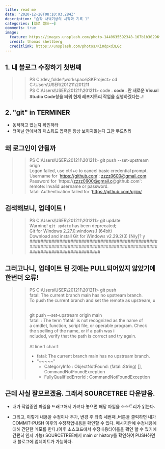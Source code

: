 ```yaml
---
title: read me
date: "2020-12-28T08:10:03.284Z"
description: "습작 새벽기상의 시작과 기록 1"
categories: [헬로 월드~~]
comments: true
image:
  feature: https://images.unsplash.com/photo-1440635592348-167b1b30296f?crop=entropy&dpr=2&fit=crop&fm=jpg&h=475&ixjsv=2.1.0&ixlib=rb-0.3.5&q=50&w=1250
  credit: thomas shellberg
  creditlink: https://unsplash.com/photos/Ki0dpxd3LGc
---
```

## 1. 내 블로그 수정하기 첫번째
>> PS C:\dev_folder\workspace\SKProject> cd C:\Users\USER\201211\201211 <br>
>> PS C:\Users\USER\201211\201211> code .
**code . 란 새로운 Visual Studio Code창을 띄워 현재 레포지토리 작업을 실행하겠다는..!**

## 2. "git" in TERMINER
 + 동작하고 있는지 확인하라
 + 터미널 안에서의 패스워드 입력은 항상 보이지않는다 그만 두드려라

## 왜 로그인이 안될까  
>> PS C:\Users\USER\201211\201211> git push --set-upstream orign <br>
>> Logon failed, use ctrl+c to cancel basic credential prompt. <br>
>> Username for 'https://github.com': zzzz0600@gmail.com <br>
>> Password for 'https://zzzz0600@gmail.c@github.com': <br>
>> remote: Invalid username or password. <br>
>> fatal: Authentication failed for 'https://github.com/ujjjin/ <br>

## 검색해보니, 업데이트 !
>> PS C:\Users\USER\201211\201211> git update <br>
>> Warning! `git update` has been deprecated; <br>
>> Git for Windows 2.27.0.windows.1 (64bit) <br>
>> Download and install Git for Windows v2.29.2(3) [N/y]? y <br>
>>########################################################################################################################

## 그러고나니, 업데이트 된 깃에는 PULL되어있지 않았기에 한번더 오류!
>> PS C:\Users\USER\201211\201211> git push <br>
>> fatal: The current branch main has no upstream branch.<br>
>> To push the current branch and set the remote as upstream, u <br> <br>
>>
>>    git push --set-upstream origin main <br>
>> fatal: : The term 'fatal:' is not recognized as the name of <br>
>> a cmdlet, function, script file, or operable program. Check <br>
>> the spelling of the name, or if a path was i <br>
>> ncluded, verify that the path is correct and try again. <br>     
>> At line:1 char:1 <br>
>> + fatal: The current branch main has no upstream branch.   <br>
>> + "~~~~~" <br>
>>    + CategoryInfo          : ObjectNotFound: (fatal::String) [], CommandNotFoundException <br>
>>    + FullyQualifiedErrorId : CommandNotFoundException       <br>

## 근데 사실 잘모르겠음. 그래서 SOURCETREE 다운받음.
+ 내가 작업중인 파일을 드래그해서 가져다 놓으면 해당 파일을 소스트리가 읽는다. 

+ 그리고, 이렇게 내용을 수정이나 추가, 변경 후 좌측 세번째..버튼을 클릭하면 내가 COMMIT-PUSH 이후의 수정작업내용을 확인할 수 있다.
메시지란에 수정내용에 대해 간단한 메모를 한다.(이후 소스코드에서 수정내용타이틀을 확인 할 수 있기에 간편히 인지 가능)
SOURCETREE에서 main or history를 확인하여 PUSH하면 내 블로그에 업데이트가 가능하다.

